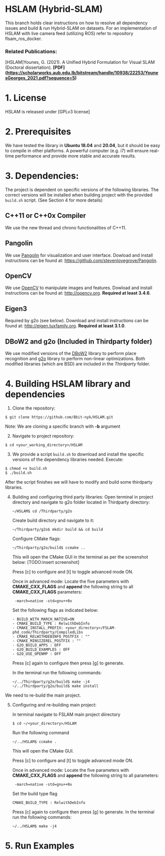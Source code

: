 # HSLAM (Hybrid-SLAM)

This branch holds clear instructions on how to resolve all dependency issues and build & run Hybrid-SLAM on datasets.
For an implementation of HSLAM with live camera feed (utilizing ROS) refer to repository flsam_ros_docker.


### Related Publications:

[HSLAM]Younes, G. (2021). A Unified Hybrid Formulation for Visual SLAM (Doctoral dissertation). **[PDF] (https://scholarworks.aub.edu.lb/bitstream/handle/10938/22253/YounesGeorges_2021.pdf?sequence=5)**

# 1. License

HSLAM is released under [GPLv3 license]

# 2. Prerequisites
We have tested the library in **Ubuntu 18.04** and **20.04**, but it should be easy to compile in other platforms. A powerful computer (e.g. i7) will ensure real-time performance and provide more stable and accurate results.

# 3. Dependencies:
The project is dependent on specific versions of the following libraries. 
The correct versions will be installed when building project with the provided `build.sh` script. (See Section 4 for more details)

## C++11 or C++0x Compiler
We use the new thread and chrono functionalities of C++11.

## Pangolin
We use [Pangolin](https://github.com/stevenlovegrove/Pangolin) for visualization and user interface. Dowload and install instructions can be found at: https://github.com/stevenlovegrove/Pangolin.

## OpenCV
We use [OpenCV](http://opencv.org) to manipulate images and features. Dowload and install instructions can be found at: http://opencv.org. **Required at least 3.4.6**.

## Eigen3
Required by g2o (see below). Download and install instructions can be found at: http://eigen.tuxfamily.org. **Required at least 3.1.0**.

## DBoW2 and g2o (Included in Thirdparty folder)
We use modified versions of the [DBoW2](https://github.com/dorian3d/DBoW2) library to perform place recognition and [g2o](https://github.com/RainerKuemmerle/g2o) library to perform non-linear optimizations. Both modified libraries (which are BSD) are included in the *Thirdparty* folder.


# 4. Building HSLAM library and dependencies

1. Clone the repository:
```
$ git clone https://github.com/8bit-nyk/HSLAM.git
```
Note: We are cloning a specific branch with **-b** argument

2. Navigate to project repository:
```
$ cd <your_working_directory>/HSLAM
```

3. We provide a script `build.sh` to download and install the specific versions of the dependency libraries needed. Execute:

```
$ chmod +x build.sh
$ ./build.sh
```
After the script finishes we will have to modify and build some thirdparty libraries.

4. Building and configuring third party libraries:
    Open terminal in project directory and navigate to g2o folder located in Thirdparty directory:
    ```
    ~/HSLAM$ cd /Thirdparty/g2o
    ```
    Create build directory and navigate to it:
    ```
    ~/Thirdparty/g2o$ mkdir build && cd build
    ```
    Configure CMake flags:
    ```
    ~/Thirdparty/g2o/build$ ccmake ..
    ```
    This will open the CMake GUI in the terminal as per the screenshot below:
    [TODO:insert screenshot]

    
    Press [c] to configure and [t] to toggle advanced mode ON.

    Once in advanced mode:
        Locate the five parameters with **CMAKE_CXX_FLAGS** and **append** the following string to all **CMAKE_CXX_FLAGS** parameters:
        
        -march=native -std=gnu++0x
    

    Set the following flags as indicated below:
     ```
    - BUILD_WITH_MARCH_NATIVE=ON
    - CMAKE_BUILD_TYPE : RelwithDebInfo
    - CMAKE_INSTALL_PREFIX: <your_directory>/FSLAM-phd_code/Thirdparty/CompiledLibs
    - CMAKE_RELWITHDEBINFO_POSTFIX : ""
    - CMAKE_MINSIZEREL_POSTFIX : ""
    - G2O_BUILD_APPS : OFF
    - G2O_BUILD_EXAMPLES : OFF
    - G2O_USE_OPENMP : OFF
    ```
    Press [c] again to configure then press [g] to generate.

    In the terminal run the following commands:
    ```
    ~/../Thirdparty/g2o/build$ make -j4
    ~/../Thirdparty/g2o/build$ make install
    ```
We need to re-build the main project.

5. Configuring and re-building main project:

    In terminal navigate to FSLAM main project diirectory
    ```
    $ cd ~/<your_directory>/HSLAM
    ```
    Run the following command
    ```
    ~/../HSLAM$ ccmake .
    ```
    This will open the CMake GUI.

    Press [c] to configure and [t] to toggle advanced mode ON.

    Once in advanced mode:
        Locate the five parameters with **CMAKE_CXX_FLAGS** and **append** the following string to all parameters:
        
        -march=native -std=gnu++0x

    Set the build type flag
    ``` 
    CMAKE_BUILD_TYPE : RelwithDebInfo
    ```
    Press [c] again to configure then press [g] to generate.
    In the terminal run the following commands:
    ```
    ~/../HSLAM$ make -j4
    ```

# 5. Run Examples





